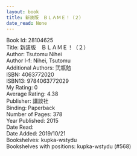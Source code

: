 ```yaml
---
layout: book
title: 新装版　ＢＬＡＭＥ！（２）
date_read: None
---
```


Book Id: 28104625<br />
Title: 新装版　ＢＬＡＭＥ！（２）<br />
Author: Tsutomu Nihei<br />
Author l-f: Nihei, Tsutomu<br />
Additional Authors: 弐瓶勉<br />
ISBN: 4063772020<br />
ISBN13: 9784063772029<br />
My Rating: 0<br />
Average Rating: 4.38<br />
Publisher:  講談社<br />
Binding: Paperback<br />
Number of Pages: 378<br />
Year Published: 2015<br />
Date Read: <br />
Date Added: 2019/10/21<br />
Bookshelves: kupka-wstydu<br />
Bookshelves with positions: kupka-wstydu (#568)<br />

